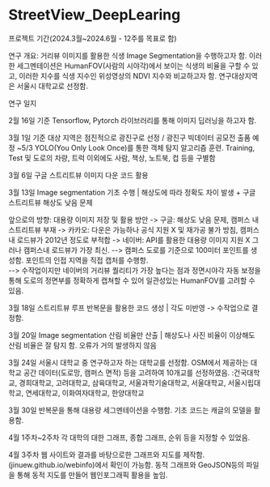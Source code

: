 # StreetView_DeepLearing

프로젝트 기간(2024.3월~2024.6월 - 12주를 목표로 함)


연구 개요:
거리뷰 이미지를 활용한 식생 Image Segmentation을 수행하고자 함.
이러한 세그멘테이션은 HumanFOV(사람의 시야각)에서 보이는 식생의 비율을 구할 수 있고, 이러한 지수를 식생 지수인 위성영상의 NDVI 지수와 비교하고자 함.
연구대상지역은 서울시 대학교로 선정함.

연구 일지

2월 16일 기준
Tensorflow, Pytorch 라이브러리를 통해 이미지 딥러닝을 하고자 함.

3월 1일 기준
대상 지역은 점진적으로 광진구로 선정 / 광진구 빅데이터 공모전 출품 예정 ~5/3
YOLO(You Only Look Once)를 통한 객체 탐지 알고리즘 훈련.
Training, Test 및 도로의 차량, 트럭 이외에도 사람, 책상, 노트북, 컵 등을 구별함

3월 6일
구글 스트리트뷰 이미지 다운 코드 활용

3월 13일
Image segmentation 기초 수행 | 해상도에 따라 정확도 차이 발생 + 구글 스트리트뷰 해상도 낮음 문제

앞으로의 방향: 대용량 이미지 저장 및 활용 방안
-> 구글: 해상도 낮음 문제, 캠퍼스 내 스트리트뷰 부재
-> 카카오: 다운은 가능하나 공식 지원 X 및 재가공 불가 방침, 캠퍼스내 로드뷰가 2012년 정도로 부적합
-> 네이버: API를 활용한 대용량 이미지 지원 X 그러나 캠퍼스내 로드뷰가 가장 최신.
--> 캠퍼스 도로를 기준으로 100미터 포인트를 생성함. 포인트의 인접 지역을 직접 캡처를 수행항.<br>
--> 수작업이지만 네이버의 거리뷰 퀄리티가 가장 높다는 점과 정면시야각 자동 보정을 통해 도로의 정면부를 정확하게 캡쳐할 수 있어 일관성있는 HumanFOV를 고려할 수 있음.

3월 18일
스트리트뷰 루프 반복문을 활용한 코드 생성  | 각도 미반영 -> 수작업으로 결정함.

3월 20일
Image segmentation 산림 비율만 산출 | 해상도나 사진 비율이 이상해도 산림 비율은 잘 탐지 함. 오류가 거의 발생하지 않음

3월 24일
서울시 대학교 중 연구하고자 하는 대학교를 선정함. OSM에서 제공하는 대학교 공간 데이터(도로망, 캠퍼스 면적) 등을 고려하여 10개교를 선정하였음.
:건국대학교, 경희대학교, 고려대학교, 삼육대학교, 서울과학기술대학교, 서울대학교, 서울시립대학교, 연세대학교, 이화여자대학교, 한양대학교

3월 30일
반복문을 통해 대용량 세그멘테이션을 수행함.
기초 코드는 캐글의 모델을 활용함.

4월 1주차~2주차
각 대학의 대한 그래프, 종합 그래프, 순위 등을 지정할 수 있었음.


4월 3주차
웹 사이트와 결과를 바탕으로한 그래프와 지도를 제작함.
(jinuew.github.io/webinfo)에서 확인이 가능함. 동적 그래프와 GeoJSON등의 파일을 통해 동적 지도를 만들어 웹인포그래픽 활용을 높임.
